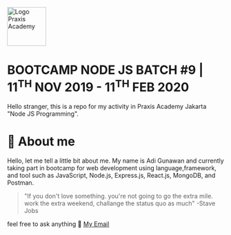 <img src="https://pbs.twimg.com/profile_images/1142689238170738688/D3SOTvOh_400x400.jpg" alt="Logo Praxis Academy" width="90" height="90">

# BOOTCAMP NODE JS BATCH #9 | 11<sup>TH</sup> NOV 2019 - 11<sup>TH</sup> FEB 2020
Hello stranger, this is a repo for my activity in Praxis Academy Jakarta "Node JS Programming".


# :bust_in_silhouette: About me
Hello, let me tell a little bit about me. My name is Adi Gunawan and currently taking part in bootcamp for web development using language,framework, and tool such as JavaScript, Node.js, Express.js, React.js, MongoDB, and Postman. 


>"If you don't love something. you're not going to go the extra mile. work the extra weekend, challange the status quo as much" -Stave Jobs

feel free to ask anything
:email: [My Email](mailto:inbox.adigunawan@gmail.com)

